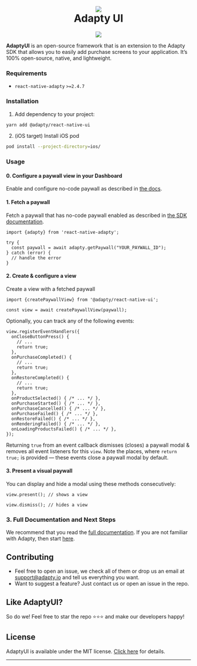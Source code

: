 <h1 align="center" style="border-bottom: none">
<b>
    <a href="https://adapty.io/?utm_source=github&utm_medium=referral&utm_campaign=AdaptySDK-iOS">
        <img src="https://adapty-portal-media-production.s3.amazonaws.com/github/logo-adapty-new.svg">
    </a>
</b>
<br>Adapty UI
</h1>

<p align="center">
<a href="https://go.adapty.io/subhub-community-ios-rep"><img src="https://img.shields.io/badge/Adapty-discord-purple"></a>
</p>

**AdaptyUI** is an open-source framework that is an extension to the Adapty SDK that allows you to easily add purchase screens to your application. It’s 100% open-source, native, and lightweight.


### Requirements

- `react-native-adapty` `>=2.4.7`

### Installation

1. Add dependency to your project:
```sh
yarn add @adapty/react-native-ui
```
2. (iOS target) Install iOS pod
```sh
pod install --project-directory=ios/
```

### Usage

#### 0. Configure a paywall view in your Dashboard

Enable and configure no-code paywall as described in [the docs](https://docs.adapty.io/docs/paywall-builder-getting-started).

#### 1. Fetch a paywall

Fetch a paywall that has no-code paywall enabled as described in [the SDK documentation](https://docs.adapty.io/docs/displaying-products).

```tsx
import {adapty} from 'react-native-adapty';

try {
  const paywall = await adapty.getPaywall("YOUR_PAYWALL_ID");
} catch (error) {
  // handle the error
}
```

#### 2. Create & configure a view

Create a view with a fetched paywall

```tsx
import {createPaywallView} from '@adapty/react-native-ui';

const view = await createPaywallView(paywall);
```

Optionally, you can track any of the following events:
```tsx
view.registerEventHandlers({
  onCloseButtonPress() { 
    // ...
    return true;
  },
  onPurchaseCompleted() {
    // ...
    return true;
  },
  onRestoreCompleted() {
    // ...
    return true;
  },
  onProductSelected() { /* ... */ },
  onPurchaseStarted() { /* ... */ },
  onPurchaseCancelled() { /* ... */ },
  onPurchaseFailed() { /* ... */ },
  onRestoreFailed() { /* ... */ },
  onRenderingFailed() { /* ... */ },
  onLoadingProductsFailed() { /* ... */ },
});
```

Returning `true` from an event callback dismisses (closes) a paywall modal & removes all event listeners for this `view`. Note the places, where `return true;` is provided — these events close a paywall modal by default.

#### 3. Present a visual paywall

You can display and hide a modal using these methods consecutively:
```tsx
view.present(); // shows a view

view.dismiss(); // hides a view

```


### 3. Full Documentation and Next Steps

We recommend that you read the [full documentation](https://docs.adapty.io/docs/paywall-builder-getting-started). If you are not familiar with Adapty, then start [here](https://docs.adapty.io/docs).

## Contributing

- Feel free to open an issue, we check all of them or drop us an email at [support@adapty.io](mailto:support@adapty.io) and tell us everything you want.
- Want to suggest a feature? Just contact us or open an issue in the repo.

## Like AdaptyUI?

So do we! Feel free to star the repo ⭐️⭐️⭐️ and make our developers happy!

## License

AdaptyUI is available under the MIT license. [Click here](https://github.com/adaptyteam/AdaptyUI-React-Native/blob/main/LICENSE) for details.

---
